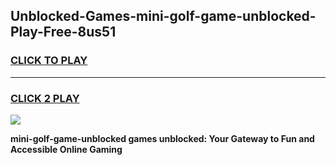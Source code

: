 
## Unblocked-Games-mini-golf-game-unblocked-Play-Free-8us51
<h3>
<a href="https://premium76.site?title=mini-golf-game-unblocked&ref=23A">CLICK TO PLAY</a></h3>
<hr>

<h3>
<a href="https://premium76.site?title=mini-golf-game-unblocked&ref=23A">CLICK 2 PLAY</a>
  
</h3>

<a href="https://premium76.site?title=mini-golf-game-unblocked&ref=23A"><img src="https://clearcache.store/games.png"></a>


**mini-golf-game-unblocked games unblocked: Your Gateway to Fun and Accessible Online Gaming**
